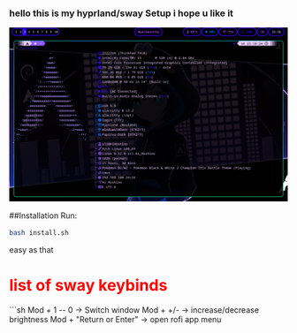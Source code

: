 ### hello this is my hyprland/sway Setup i hope u like it

<div align="center">
    <img src="https://github.com/troy600/hyprland-dotfiles/blob/main/images/Screenshot1.png?raw=true">  
</div>

##Installation
Run:
```sh
bash install.sh
```
easy as that




<h1 style="color: red">list of sway keybinds</h1>
```sh
Mod + 1 -- 0 -> Switch window
Mod + +/- -> increase/decrease brightness
Mod + "Return or Enter" -> open rofi app menu

```
